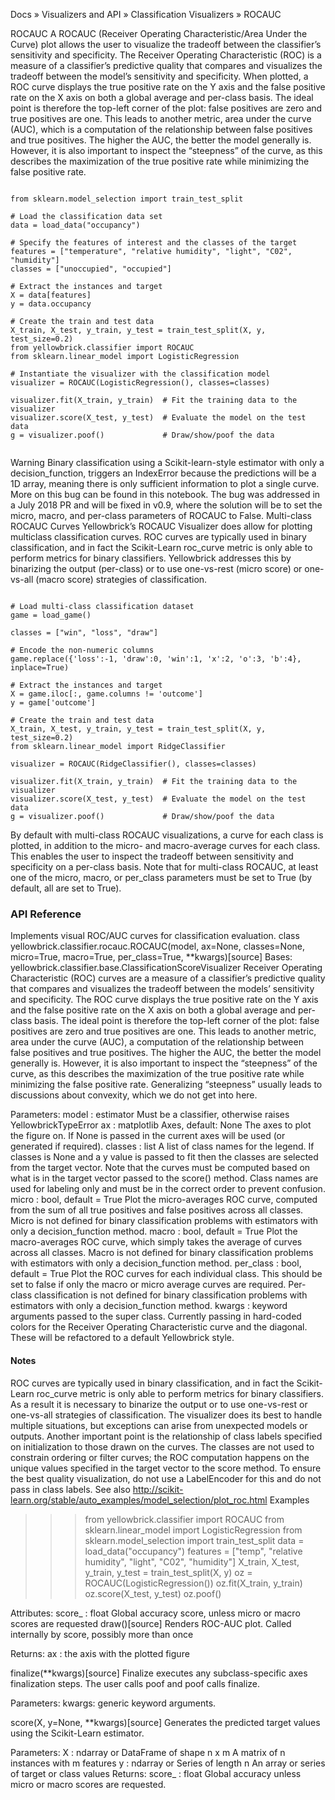 

Docs » Visualizers and API » Classification Visualizers » ROCAUC 


ROCAUC
A ROCAUC (Receiver Operating Characteristic/Area Under the Curve) plot allows the user to visualize the tradeoff between the classifier’s sensitivity and specificity.
The Receiver Operating Characteristic (ROC) is a measure of a classifier’s predictive quality that compares and visualizes the tradeoff between the model’s sensitivity and specificity. When plotted, a ROC curve displays the true positive rate on the Y axis and the false positive rate on the X axis on both a global average and per-class basis. The ideal point is therefore the top-left corner of the plot: false positives are zero and true positives are one.
This leads to another metric, area under the curve (AUC), which is a computation of the relationship between false positives and true positives. The higher the AUC, the better the model generally is. However, it is also important to inspect the “steepness” of the curve, as this describes the maximization of the true positive rate while minimizing the false positive rate.
<pre><code>
from sklearn.model_selection import train_test_split

# Load the classification data set
data = load_data("occupancy")

# Specify the features of interest and the classes of the target
features = ["temperature", "relative humidity", "light", "C02", "humidity"]
classes = ["unoccupied", "occupied"]

# Extract the instances and target
X = data[features]
y = data.occupancy

# Create the train and test data
X_train, X_test, y_train, y_test = train_test_split(X, y, test_size=0.2)
from yellowbrick.classifier import ROCAUC
from sklearn.linear_model import LogisticRegression

# Instantiate the visualizer with the classification model
visualizer = ROCAUC(LogisticRegression(), classes=classes)

visualizer.fit(X_train, y_train)  # Fit the training data to the visualizer
visualizer.score(X_test, y_test)  # Evaluate the model on the test data
g = visualizer.poof()             # Draw/show/poof the data
 
</code></pre> 
Warning
Binary classification using a Scikit-learn-style estimator with only a decision_function, triggers an IndexError because the predictions will be a 1D array, meaning there is only sufficient information to plot a single curve. More on this bug can be found in this notebook. The bug was addressed in a July 2018 PR and will be fixed in v0.9, where the solution will be to set the micro, macro, and per-class parameters of ROCAUC to False.
Multi-class ROCAUC Curves
Yellowbrick’s ROCAUC Visualizer does allow for plotting multiclass classification curves. ROC curves are typically used in binary classification, and in fact the Scikit-Learn roc_curve metric is only able to perform metrics for binary classifiers. Yellowbrick addresses this by binarizing the output (per-class) or to use one-vs-rest (micro score) or one-vs-all (macro score) strategies of classification.
<pre><code>
# Load multi-class classification dataset
game = load_game()

classes = ["win", "loss", "draw"]

# Encode the non-numeric columns
game.replace({'loss':-1, 'draw':0, 'win':1, 'x':2, 'o':3, 'b':4}, inplace=True)

# Extract the instances and target
X = game.iloc[:, game.columns != 'outcome']
y = game['outcome']

# Create the train and test data
X_train, X_test, y_train, y_test = train_test_split(X, y, test_size=0.2)
from sklearn.linear_model import RidgeClassifier

visualizer = ROCAUC(RidgeClassifier(), classes=classes)

visualizer.fit(X_train, y_train)  # Fit the training data to the visualizer
visualizer.score(X_test, y_test)  # Evaluate the model on the test data
g = visualizer.poof()             # Draw/show/poof the data
</code></pre>
By default with multi-class ROCAUC visualizations, a curve for each class is plotted, in addition to the micro- and macro-average curves for each class. This enables the user to inspect the tradeoff between sensitivity and specificity on a per-class basis. Note that for multi-class ROCAUC, at least one of the micro, macro, or per_class parameters must be set to True (by default, all are set to True).
 
### API Reference
Implements visual ROC/AUC curves for classification evaluation.
class yellowbrick.classifier.rocauc.ROCAUC(model, ax=None, classes=None, micro=True, macro=True, per_class=True, **kwargs)[source]
Bases: yellowbrick.classifier.base.ClassificationScoreVisualizer
Receiver Operating Characteristic (ROC) curves are a measure of a classifier’s predictive quality that compares and visualizes the tradeoff between the models’ sensitivity and specificity. The ROC curve displays the true positive rate on the Y axis and the false positive rate on the X axis on both a global average and per-class basis. The ideal point is therefore the top-left corner of the plot: false positives are zero and true positives are one.
This leads to another metric, area under the curve (AUC), a computation of the relationship between false positives and true positives. The higher the AUC, the better the model generally is. However, it is also important to inspect the “steepness” of the curve, as this describes the maximization of the true positive rate while minimizing the false positive rate. Generalizing “steepness” usually leads to discussions about convexity, which we do not get into here.


Parameters:
model : estimator
Must be a classifier, otherwise raises YellowbrickTypeError
ax : matplotlib Axes, default: None
The axes to plot the figure on. If None is passed in the current axes will be used (or generated if required).
classes : list
A list of class names for the legend. If classes is None and a y value is passed to fit then the classes are selected from the target vector. Note that the curves must be computed based on what is in the target vector passed to the score() method. Class names are used for labeling only and must be in the correct order to prevent confusion.
micro : bool, default = True
Plot the micro-averages ROC curve, computed from the sum of all true positives and false positives across all classes. Micro is not defined for binary classification problems with estimators with only a decision_function method.
macro : bool, default = True
Plot the macro-averages ROC curve, which simply takes the average of curves across all classes. Macro is not defined for binary classification problems with estimators with only a decision_function method.
per_class : bool, default = True
Plot the ROC curves for each individual class. This should be set to false if only the macro or micro average curves are required. Per- class classification is not defined for binary classification problems with estimators with only a decision_function method.
kwargs : keyword arguments passed to the super class.
Currently passing in hard-coded colors for the Receiver Operating Characteristic curve and the diagonal. These will be refactored to a default Yellowbrick style.

#### Notes
ROC curves are typically used in binary classification, and in fact the Scikit-Learn roc_curve metric is only able to perform metrics for binary classifiers. As a result it is necessary to binarize the output or to use one-vs-rest or one-vs-all strategies of classification. The visualizer does its best to handle multiple situations, but exceptions can arise from unexpected models or outputs.
Another important point is the relationship of class labels specified on initialization to those drawn on the curves. The classes are not used to constrain ordering or filter curves; the ROC computation happens on the unique values specified in the target vector to the score method. To ensure the best quality visualization, do not use a LabelEncoder for this and do not pass in class labels.
See also
http://scikit-learn.org/stable/auto_examples/model_selection/plot_roc.html
Examples
</pre></code>
>>> from yellowbrick.classifier import ROCAUC
>>> from sklearn.linear_model import LogisticRegression
>>> from sklearn.model_selection import train_test_split
>>> data = load_data("occupancy")
>>> features = ["temp", "relative humidity", "light", "C02", "humidity"]
>>> X_train, X_test, y_train, y_test = train_test_split(X, y)
>>> oz = ROCAUC(LogisticRegression())
>>> oz.fit(X_train, y_train)
>>> oz.score(X_test, y_test)
>>> oz.poof()
</code></pre>

Attributes:
score_ : float
Global accuracy score, unless micro or macro scores are requested
draw()[source]
Renders ROC-AUC plot. Called internally by score, possibly more than once


Returns:
ax : the axis with the plotted figure

finalize(**kwargs)[source]
Finalize executes any subclass-specific axes finalization steps. The user calls poof and poof calls finalize.


Parameters:
kwargs: generic keyword arguments.

score(X, y=None, **kwargs)[source]
Generates the predicted target values using the Scikit-Learn estimator.


Parameters:
X : ndarray or DataFrame of shape n x m
A matrix of n instances with m features
y : ndarray or Series of length n
An array or series of target or class values
Returns:
score_ : float
Global accuracy unless micro or macro scores are requested.

